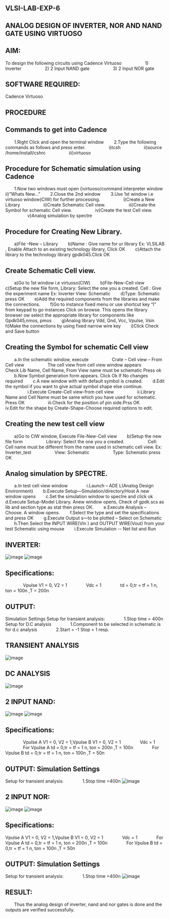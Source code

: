 ## VLSI-LAB-EXP-6
## ANALOG DESIGN OF INVERTER, NOR AND NAND GATE USING VIRTUOSO
## AIM:
To design the following circuits using Cadence Virtuoso
     1) Inverter
     2) 2 Input NAND gate
     3) 2 Input NOR gate

## SOFTWARE REQUIRED:
Cadence Virtuoso

## PROCEDURE

## Commands to get into Cadence

  1.Right Click and open the terminal window
  2.Type the following commands as follows and press enter.
     i)tcsh
     ii)source /home/install/cshrc
     iii)virtuoso

## Procedure for Schematic simulation using Cadence

  1.Now two windows must open i)virtuoso/command interpreter window ii)”Whats New…”
  2.Close the 2nd window
  3.Use 1st window i.e virtuoso window(CIW) for further processing.
     i)Create a New Library
     ii)Create Schematic Cell view.
     iii)Create the Symbol for schematic Cell view.
     iv)Create the test Cell view.
     v)Analog simulation by spectre

## Procedure for Creating New Library.

  a)File –New – Library
  b)Name : Give name for ur library Ex: VLSILAB , Enable Attach to an existing technology library, Click OK
  c)Attach the library to the technology library gpdk045.Click OK

## Create Schematic Cell view.

  a)Go to 1st window i.e virtuoso(CIW)
  b)File-New-Cell view
  c)Setup the new file form, Library: Select the one you a created. Cell : Give the experiment name Ex: Inverter View: Schematic
  d)Type: Schematic press OK
  e)Add the required components from the libraries and make the connections.
  f)Go to instance fixed menu or use shortcut key “I” from keypad to go instances Click on browse. This opens the library browser ow select the appropriate library for components like Gpdk045,nmos, pmos
  g)Analog library Vdd, Gnd, Vcc, Vpulse, Vsin
  h)Make the connections by using fixed narrow wire key
  i)Click Check and Save button

## Creating the Symbol for schematic Cell view

  a.In the schematic window, execute
     Crate – Cell view – From Cell view
     The cell view from cell view window appears
     Check Lib Name, Cell Name, From View name must be schematic Press ok
  b.Now Symbol generation form appears. Click Ok If No changes required
  c.A new window with with default symbol is created.
  d.Edit the symbol if you want to give actual symbol shape else continue.
     i.Execute Create-Cell view-from cell view
     ii.Library Name and Cell Name must be same which you have used for schematic. Press OK
     iii.Check for the position of pin side.Prss OK
     iv.Edit for the shape by Create-Shape-Choose required options to edit.

## Creating the new test cell view

  a)Go to CIW window, Execute File-New-Cell view
  b)Setup the new file form
     Library: Select the one you a created.
     Cell: Cell name must be different from the name used in schematic cell view. Ex: Inverter_test
     View: Schematic
     Type: Schematic press OK

## Analog simulation by SPECTRE.

  a.In test cell view window
    i.Launch – ADE L(Analog Design Environment)
  b.Execute Setup—Simulation/directory/Host A new window opens
  c.Set the simulation window to spectre and click ok
  d.Execute Setup-Model Library. Anew window opens, Check of gpdk.scs as lib and section type as stat then press OK.
  e.Execute Analysis – Choose. A window opens.
  f.Select the type and set the specifications and press OK
  g.Execute Output s—to be plotted – Select on Schematic
  h.Then Select the INPUT WIRE(Vin ) and OUTPUT WIRE(Vout) from your test Schematic using mouse
  i.Execute Simulation -- Net list and Run

## INVERTER:
![image](https://github.com/subasri-123/VLSI-LAB-EXP-6/assets/166198549/c1f2c4a3-f51d-4b33-a7ee-c56a1d0276e8)
![image](https://github.com/subasri-123/VLSI-LAB-EXP-6/assets/166198549/c3c0263a-f9b6-4f78-963e-59cf07c0eb29)
## Specifications:
    Vpulse V1 = 0, V2 = 1
    Vdc = 1
    td = 0,tr = tf = 1 n, ton = 100n ,T = 200n

## OUTPUT:
Simulation Settings
Setup for transient analysis:
    1.Stop time = 400n
Setup for D.C analysis
    1.Component to be selected in schematic is for d.c analysis
    2.Start = -1 Stop = 1 resp.
## TRANSIENT ANALYSIS
![image](https://github.com/subasri-123/VLSI-LAB-EXP-6/assets/166198549/ed36490f-f36d-48df-a7d3-7bf01b86bd03)
## DC ANALYSIS
![image](https://github.com/subasri-123/VLSI-LAB-EXP-6/assets/166198549/2e70fdb7-266d-4ebc-b46a-5b1f6420ab5a)
## 2 INPUT NAND:
![image](https://github.com/subasri-123/VLSI-LAB-EXP-6/assets/166198549/764bf7ce-8d6b-4674-8398-35c3eabb5656)
![image](https://github.com/subasri-123/VLSI-LAB-EXP-6/assets/166198549/75086a63-bc76-4bfd-bf19-d175e9cb6ff6)
## Specifications:
    Vpulse A V1 = 0, V2 = 1,Vpulse B V1 = 0, V2 = 1
    Vdc = 1
    For Vpulse A td = 0,tr = tf = 1 n, ton = 200n ,T = 100n
    For Vpulse B td = 0,tr = tf = 1 n, ton = 100n ,T = 50n

## OUTPUT: Simulation Settings
Setup for transient analysis:
    1.Stop time =400n
![image](https://github.com/subasri-123/VLSI-LAB-EXP-6/assets/166198549/498096ce-67e4-4c3d-9cd8-94a70a72ed79)
## 2 INPUT NOR:
![image](https://github.com/subasri-123/VLSI-LAB-EXP-6/assets/166198549/a89cb7b0-fd0d-4ab4-a1b8-438ced9d7d7a)
![image](https://github.com/subasri-123/VLSI-LAB-EXP-6/assets/166198549/55e37792-75aa-4f59-b6e2-a319e74674d3)
## Specifications:    
Vpulse A V1 = 0, V2 = 1,Vpulse B V1 = 0, V2 = 1
    Vdc = 1
    For Vpulse A td = 0,tr = tf = 1 n, ton = 200n ,T = 100n
    For Vpulse B td = 0,tr = tf = 1 n, ton = 100n ,T = 50n

## OUTPUT: Simulation Settings
Setup for transient analysis:
    1.Stop time =400n
![image](https://github.com/subasri-123/VLSI-LAB-EXP-6/assets/166198549/11a40638-ef4c-49c1-9751-4e85be9e7978)
## RESULT:

  Thus the analog design of inverter, nand and nor gates is done and the outputs are verified successfully.
